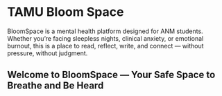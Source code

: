 # TAMU Bloom Space

BloomSpace is a mental health platform designed for ANM students. Whether you’re facing sleepless nights, clinical anxiety, or emotional burnout, this is a place to read, reflect, write, and connect — without pressure, without judgment.

## Welcome to BloomSpace — Your Safe Space to Breathe and Be Heard
